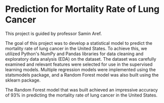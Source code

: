 # Prediction for Mortality Rate of Lung Cancer
This project is guided by professor Samin Aref.

The goal of this project was to develop a statistical model to predict the mortality rate of lung cancer in the United States. To achieve this, we utilized Python's NumPy and Pandas libraries for data cleaning and exploratory data analysis (EDA) on the dataset. The dataset was carefully examined and relevant features were selected for use in the supervised learning models. Multiple regression models were implemented using the statsmodels package, and a Random Forest model was also built using the sklearn package.

The Random Forest model that was built achieved an impressive accuracy of 93% in predicting the mortality rate of lung cancer in the United States. 